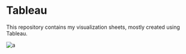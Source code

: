 # Tableau

 This repository contains my visualization sheets,
 mostly created using Tableau.


![a](https://github.com/user-attachments/assets/06308189-b5a7-4f32-8186-275130cefeb1)
